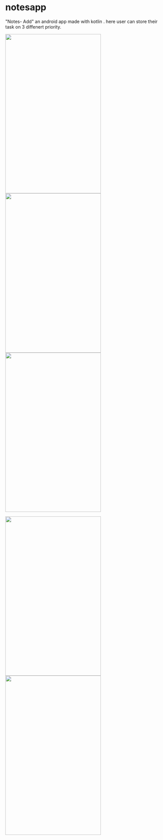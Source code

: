 # notesapp

"Notes- Add" an android app made with kotlin .
here user can store their task on 3 diffenert priority.



<img src="https://user-images.githubusercontent.com/72352873/134769424-a8beacfe-69e7-4a17-b6c6-6cea76397fb7.jpg" width="300" height="500" >     <img src="https://user-images.githubusercontent.com/72352873/134768849-9caed7e3-63a3-4c2a-a353-3462b36a7faf.jpg" width="300" height="500">    <img src="https://user-images.githubusercontent.com/72352873/134768867-79d8b8b9-d355-4304-a844-bf0dcf830ae3.jpg" width="300" height="500">


<img src="https://user-images.githubusercontent.com/72352873/134768878-083a5b9a-e16a-406b-bc58-5b9f11a51d60.jpg" width="300" height="500"> <img src="https://user-images.githubusercontent.com/72352873/134769497-2dfdf666-5954-47e5-9a69-1092246791ad.jpg"  width="300" height="500">
